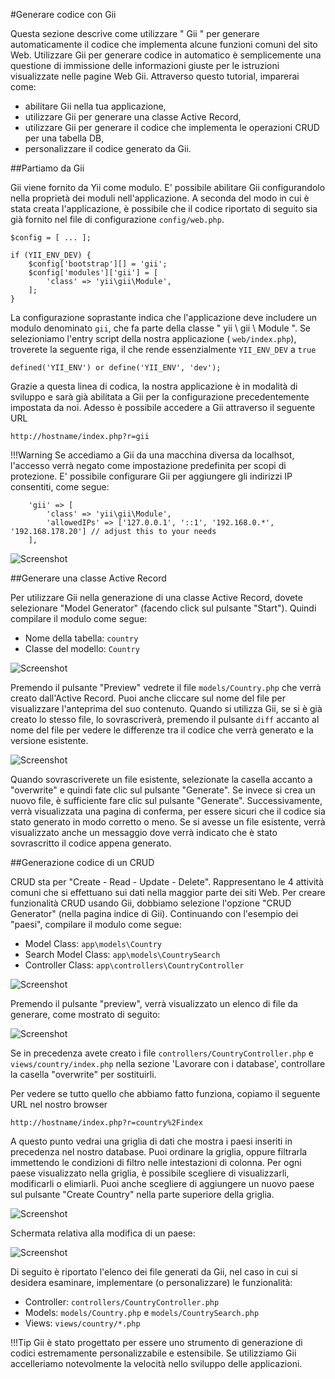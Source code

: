#Generare codice con Gii

Questa sezione descrive come utilizzare " Gii " per generare automaticamente il codice che implementa alcune funzioni comuni del sito Web. Utilizzare Gii per generare codice in automatico è semplicemente una questione di immissione delle informazioni giuste per le istruzioni visualizzate nelle pagine Web Gii.
Attraverso questo tutorial, imparerai come:
- abilitare Gii nella tua applicazione,
- utilizzare Gii per generare una classe Active Record,
- utilizzare Gii per generare il codice che implementa le operazioni CRUD per una tabella DB,
- personalizzare il codice generato da Gii.

##Partiamo da Gii

Gii viene fornito da Yii come modulo. E' possibile abilitare Gii configurandolo nella proprietà dei moduli nell'applicazione. A seconda del modo in cui è stata creata l'applicazione, è possibile che il codice riportato di seguito sia già fornito nel file di configurazione ```config/web.php```.

    $config = [ ... ];

    if (YII_ENV_DEV) {
        $config['bootstrap'][] = 'gii';
        $config['modules']['gii'] = [
            'class' => 'yii\gii\Module',
        ];
    }

La configurazione soprastante indica che l'applicazione deve includere un modulo denominato ```gii```, che fa parte della classe " yii \ gii \ Module ".
Se selezioniamo l'entry script della nostra applicazione ( ```web/index.php```), troverete la seguente riga, il che rende essenzialmente ```YII_ENV_DEV``` a ```true```

    defined('YII_ENV') or define('YII_ENV', 'dev');

Grazie a questa linea di codica, la nostra applicazione è in modalità di sviluppo e sarà già abilitata a Gii per la configurazione precedentemente impostata da noi. Adesso è possibile accedere a Gii attraverso il seguente URL

    http://hostname/index.php?r=gii

!!!Warning
    Se accediamo a Gii da una macchina diversa da localhsot, l'accesso verrà negato come impostazione predefinita per scopi di protezione. E' possibile configurare Gii per aggiungere gli indirizzi IP consentiti, come segue:

    
        'gii' => [
            'class' => 'yii\gii\Module',
            'allowedIPs' => ['127.0.0.1', '::1', '192.168.0.*', '192.168.178.20'] // adjust this to your needs
        ],

![Screenshot](../img/getting-started/menu_gii.png)


##Generare una classe Active Record


Per utilizzare Gii nella generazione di una classe Active Record, dovete selezionare "Model Generator" (facendo click sul pulsante "Start"). Quindi compilare il modulo come segue:

- Nome della tabella: ```country```
- Classe del modello: ```Country```

![Screenshot](../img/getting-started/active_record_gii.png)

Premendo il pulsante "Preview" vedrete il file ```models/Country.php``` che verrà creato dall'Active Record. Puoi anche cliccare sul nome del file per visualizzare l'anteprima del suo contenuto.
Quando si utilizza Gii, se si è già creato lo stesso file, lo sovrascriverà, premendo il pulsante ```diff``` accanto al nome del file per vedere le differenze tra il codice che verrà generato e la versione esistente.

![Screenshot](../img/getting-started/preview_active_record.png)

Quando sovrascriverete un file esistente, selezionate la casella accanto a "overwrite" e quindi fate clic sul pulsante "Generate". Se invece si crea un nuovo file, è sufficiente fare clic sul pulsante "Generate".
Successivamente, verrà visualizzata una pagina di conferma, per essere sicuri che il codice sia stato generato in modo corretto o meno. Se si avesse un file esistente, verrà visualizzato anche un messaggio dove verrà indicato che è stato sovrascritto il codice appena generato.

##Generazione codice di un CRUD


CRUD sta per "Create - Read - Update - Delete". Rappresentano le 4 attività comuni che si effettuano sui dati nella maggior parte dei siti Web. Per creare funzionalità CRUD usando Gii, dobbiamo selezione l'opzione "CRUD Generator" (nella pagina indice di Gii). Continuando con l'esempio dei "paesi", compilare il modulo come segue:
- Model Class: ```app\models\Country```
- Search Model Class: ```app\models\CountrySearch```
- Controller Class: ```app\controllers\CountryController```

![Screenshot](../img/getting-started/CRUD_insert_class.png)

Premendo il pulsante "preview", verrà visualizzato un elenco di file da generare, come mostrato di seguito:

![Screenshot](../img/getting-started/CRUD_preview.png)

Se in precedenza avete creato i file ```controllers/CountryController.php``` e ```views/country/index.php``` nella sezione 'Lavorare con i database', controllare la casella "overwrite" per sostituirli.

Per vedere se tutto quello che abbiamo fatto funziona, copiamo il seguente URL nel nostro browser

    http://hostname/index.php?r=country%2Findex

A questo punto vedrai una griglia di dati che mostra i paesi inseriti in precedenza nel nostro database. Puoi ordinare la griglia, oppure filtrarla immettendo le condizioni di filtro nelle intestazioni di colonna.
Per ogni paese visualizzato nella griglia, è possibile scegliere di visualizzarli, modificarli o elimiarli. Puoi anche scegliere di aggiungere un nuovo paese sul pulsante "Create Country" nella parte superiore della griglia.

![Screenshot](../img/getting-started/CRUD_views_country.png)

Schermata relativa alla modifica di un paese:

![Screenshot](../img/getting-started/CRUD_update.png)

Di seguito è riportato l'elenco dei file generati da Gii, nel caso in cui si desidera esaminare, implementare (o personalizzare) le funzionalità:
- Controller: ```controllers/CountryController.php```
- Models: ```models/Country.php``` e ```models/CountrySearch.php```
- Views: ```views/country/*.php```

!!!Tip
    Gii è stato progettato per essere uno strumento di generazione di codici estremamente personalizzabile e estensibile. Se utilizziamo Gii accelleriamo notevolmente la velocità nello sviluppo delle applicazioni.